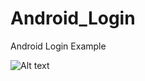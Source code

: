 # Android_Login
Android Login Example

![Alt text](http://erdincozden.com/wp-content/uploads/2016/03/device-2016-05-18-231633-169x300.png?raw=true "Title")
